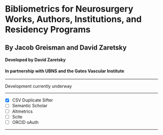 # Bibliometrics for Neurosurgery Works, Authors, Institutions, and Residency Programs

## By Jacob Greisman and David Zaretsky
#### Developed by David Zaretsky
#### In partnership with UBNS and the Gates Vascular Institute

---

Development currently underway

---

- [x] CSV Duplicate Sifter
- [ ] Semantic Scholar
- [ ] Altmetrics
- [ ] Scite
- [ ] ORCID oAuth

---


